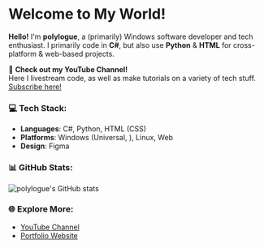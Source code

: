 # Welcome to My World!

**Hello!** I'm **polylogue**, a (primarily) Windows software developer and tech enthusiast. I primarily code in **C#**, but also use **Python** & **HTML** for cross-platform & web-based projects. 

🎥 **Check out my YouTube Channel!**  
Here I livestream code, as well as make tutorials on a variety of tech stuff. [Subscribe here!](https://www.youtube.com/@polylogue2)

### 💻 Tech Stack:
- **Languages**: C#, Python, HTML (CSS)
- **Platforms**: Windows (Universal, ), Linux, Web
- **Design**: Figma

### 📊 GitHub Stats:
![polylogue's GitHub stats](https://github-readme-stats.vercel.app/api?username=polylogue2)

### 🌐 Explore More:
- [YouTube Channel](https://www.youtube.com/@polylogue2)
- [Portfolio Website](https://alwaysdns.net)

